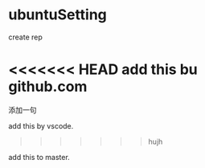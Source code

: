 # ubuntuSetting
create rep


<<<<<<< HEAD
add this bu github.com
=======
添加一句


add this by vscode.

>>>>>>> hujh


add this to master.